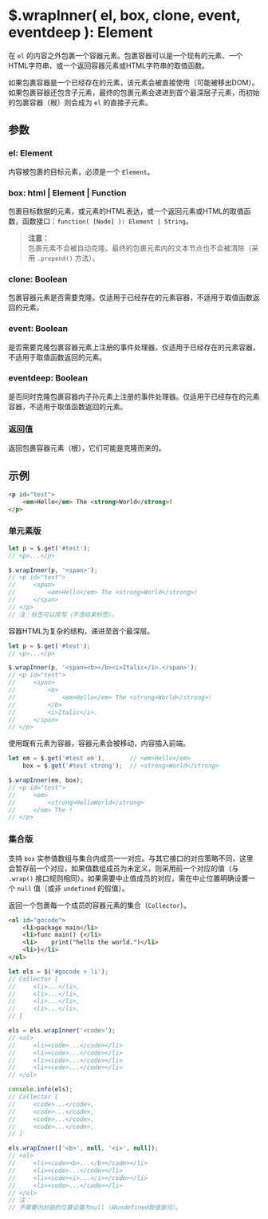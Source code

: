 # $.wrapInner( el, box, clone, event, eventdeep ): Element

在 `el` 的内容之外包裹一个容器元素。包裹容器可以是一个现有的元素、一个HTML字符串、或一个返回容器元素或HTML字符串的取值函数。

如果包裹容器是一个已经存在的元素，该元素会被直接使用（可能被移出DOM）。如果包裹容器还包含子元素，最终的包裹元素会递进到首个最深层子元素，而初始的包裹容器（根）则会成为 `el` 的直接子元素。


## 参数

### el: Element

内容被包裹的目标元素，必须是一个 `Element`。


### box: html | Element | Function

包裹目标数据的元素，或元素的HTML表达，或一个返回元素或HTML的取值函数，函数接口：`function( [Node] ): Element | String`。

> **注意：**<br>
> 包裹元素不会被自动克隆。最终的包裹元素内的文本节点也不会被清除（采用 `.prepend()` 方法）。


### clone: Boolean

包裹容器元素是否需要克隆。仅适用于已经存在的元素容器，不适用于取值函数返回的元素。


### event: Boolean

是否需要克隆包裹容器元素上注册的事件处理器。仅适用于已经存在的元素容器，不适用于取值函数返回的元素。


### eventdeep: Boolean

是否同时克隆包裹容器内子孙元素上注册的事件处理器。仅适用于已经存在的元素容器，不适用于取值函数返回的元素。


### 返回值

返回包裹容器元素（根），它们可能是克隆而来的。


## 示例

```html
<p id="test">
    <em>Hello</em> The <strong>World</strong>!
</p>
```


### 单元素版

```js
let p = $.get('#test');
// <p>...</p>

$.wrapInner(p, '<span>');
// <p id="test">
//     <span>
//         <em>Hello</em> The <strong>World</strong>!
//     </span>
// </p>
// 注：标签可以简写（不含结束标签）。
```

容器HTML为复杂的结构，递进至首个最深层。

```js
let p = $.get('#test');
// <p>...</p>

$.wrapInner(p, '<span><b></b><i>Italic</i>.</span>');
// <p id="test">
//     <span>
//         <b>
//             <em>Hello</em> The <strong>World</strong>!
//         </b>
//         <i>Italic</i>.
//     </span>
// </p>
```

使用既有元素为容器，容器元素会被移动，内容插入前端。

```js
let em = $.get('#test em'),       // <em>Hello</em>
    box = $.get('#test strong');  // <strong>World</strong>

$.wrapInner(em, box);
// <p id="test">
//     <em>
//         <strong>HelloWorld</strong>
//     </em> The !
// </p>
```


### 集合版

支持 `box` 实参值数组与集合内成员一一对应。与其它接口的对应策略不同，这里会暂存前一个对应，如果值数组成员为未定义，则采用前一个对应的值（与 `.wrap()` 接口规则相同）。如果需要中止值成员的对应，需在中止位置明确设置一个 `null` 值（或非 `undefined` 的假值）。

返回一个包裹每一个成员的容器元素的集合（`Collector`）。


```html
<ol id="gocode">
    <li>package main</li>
    <li>func main() {</li>
    <li>    print("hello the world.")</li>
    <li>}</li>
</ol>
```

```js
let els = $('#gocode > li');
// Collector [
//     <li>...</li>,
//     <li>...</li>,
//     <li>...</li>,
//     <li>...</li>,
// ]

els = els.wrapInner('<code>');
// <ol>
//     <li><code>...</code></li>
//     <li><code>...</code></li>
//     <li><code>...</code></li>
//     <li><code>...</code></li>
// </ol>

console.info(els);
// Collector [
//     <code>...</code>,
//     <code>...</code>,
//     <code>...</code>,
//     <code>...</code>,
// ]

els.wrapInner(['<b>', null, '<i>', null]);
// <ol>
//     <li><code><b>...</b></code></li>
//     <li><code>...</code></li>
//     <li><code><i>...</i></code></li>
//     <li><code>...</code></li>
// </ol>
// 注：
// 不需要内封装的位置设置为null（非undefined假值皆可）。
```
